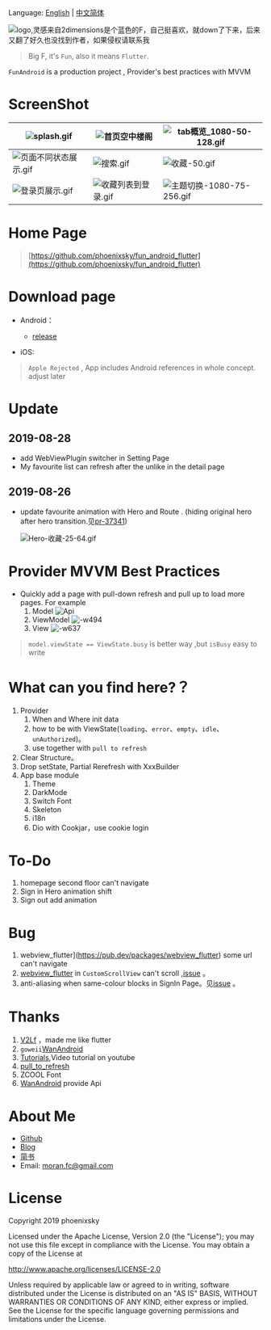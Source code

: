 

Language: [English](https://github.com/phoenixsky/fun_android_flutter/blob/master/README-EN.md) | [中文简体](https://github.com/phoenixsky/fun_android_flutter/blob/master/README.md)



![logo,灵感来自2dimensions是个蓝色的F，自己挺喜欢，就down了下来，后来又翻了好久也没找到作者，如果侵权请联系我](https://upload-images.jianshu.io/upload_images/581515-f3a4b2e4392e63bf.png?imageMogr2/auto-orient/strip%7CimageView2/2/w/200) 

> Big F, it's `Fun`, also it means `Flutter`.

`FunAndroid` is a  production project , Provider's best practices with MVVM

# ScreenShot

| ![splash.gif](https://upload-images.jianshu.io/upload_images/581515-1e3e9fe19d44adca.gif?imageMogr2/auto-orient/strip) | ![首页空中楼阁](https://upload-images.jianshu.io/upload_images/581515-2f68e3fc18a3161e.gif?imageMogr2/auto-orient/strip) | ![tab概览_1080-50-128.gif](https://upload-images.jianshu.io/upload_images/581515-be91ba09c020f594.gif?imageMogr2/auto-orient/strip) |
| ------------------------------------------------------------ | ------------------------------------------------------------ | ------------------------------------------------------------ |
| ![页面不同状态展示.gif](https://upload-images.jianshu.io/upload_images/581515-81e45c5a72fd6b83.gif?imageMogr2/auto-orient/strip) | ![搜索.gif](https://upload-images.jianshu.io/upload_images/581515-00f7b2f89cf141a1.gif?imageMogr2/auto-orient/strip) | ![收藏-50.gif](https://upload-images.jianshu.io/upload_images/581515-5c5e9b7219100c26.gif?imageMogr2/auto-orient/strip) |
| ![登录页展示.gif](https://upload-images.jianshu.io/upload_images/581515-9d83d6940c9a57ed.gif?imageMogr2/auto-orient/strip) | ![收藏列表到登录.gif](https://upload-images.jianshu.io/upload_images/581515-15084c89cc5a55f2.gif?imageMogr2/auto-orient/strip) | ![主题切换-1080-75-256.gif](https://upload-images.jianshu.io/upload_images/581515-348b013cc8a52621.gif?imageMogr2/auto-orient/strip) |

# Home Page

> [https://github.com/phoenixsky/fun_android_flutter](https://github.com/phoenixsky/fun_android_flutter)

# Download page 

- Android：

    - [release](https://github.com/phoenixsky/fun_android_flutter/releases)

- iOS: 

> `Apple Rejected` , App includes Android references in whole concept. adjust later



# Update

## 2019-08-28

- add WebViewPlugin switcher in Setting Page
- My favourite list can refresh after the unlike in the detail page

## 2019-08-26 

- update favourite animation with Hero and Route . (hiding original hero after hero transition.见[pr-37341](https://github.com/flutter/flutter/pull/37341))

  ![Hero-收藏-25-64.gif](https://upload-images.jianshu.io/upload_images/581515-c95bf682c308bd40.gif?imageMogr2/auto-orient/strip)



# Provider MVVM Best Practices

- Quickly add a page with pull-down refresh and pull up to load more pages. For example
  1. Model
     ![Api](https://upload-images.jianshu.io/upload_images/581515-f60f2fceef71b2cc.jpg?imageMogr2/auto-orient/strip%7CimageView2/2/w/1240)
  2. ViewModel
     ![-w494](https://upload-images.jianshu.io/upload_images/581515-3ab778bafeb3b5b7.jpg?imageMogr2/auto-orient/strip%7CimageView2/2/w/1240)
  3. View
     ![-w637](https://upload-images.jianshu.io/upload_images/581515-1aa9bd76f0e6f600.jpg?imageMogr2/auto-orient/strip%7CimageView2/2/w/1240)

> `model.viewState == ViewState.busy`  is better way ,but `isBusy` easy to write

# What can you find here?？

1. Provider 
   1. When and Where init data
   2. how to be with ViewState(`loading`、`error`、`empty`、`idle`、`unAuthorized`)。
   3. use together  with `pull to refresh`
2. Clear Structure。
3. Drop setState, Partial Rerefresh with  XxxBuilder
4. App base module
   1. Theme
   2. DarkMode
   3. Switch Font 
   4. Skeleton 
   5. i18n
   6. Dio with Cookjar，use cookie login

# To-Do

1. homepage  second floor can't navigate
2. Sign in Hero animation shift
3. Sign out add animation

# Bug

1. webview_flutter](https://pub.dev/packages/webview_flutter)  some url can't navigate
2. [webview_flutter](https://pub.dev/packages/webview_flutter)  in `CustomScrollView` can't scroll ,[issue](https://github.com/flutter/flutter/issues/31243#issuecomment-521564216) 。
3. anti-aliasing when same-colour blocks in SignIn Page。见[issue](https://github.com/flutter/flutter/issues/14288) 。



# Thanks

1. [V2Lf](https://github.com/w4mxl/V2LF) ，made me like flutter
2. `goweii`[WanAndroid](https://github.com/goweii/WanAndroid)
3. [Tutorials](https://github.com/FilledStacks/flutter-tutorials),Video tutorial on youtube
4. [pull_to_refresh](https://pub.dev/packages/pull_to_refresh)
5. ZCOOL Font
6. [WanAndroid](https://www.wanandroid.com/blog/show/2) provide Api

# About Me

- [Github](https://github.com/phoenixsky)
- [Blog](http://blog.phoenixsky.cn/)
- [简书](https://www.jianshu.com/u/145e6297cb26)
- Email: moran.fc@gmail.com

# License

Copyright 2019 phoenixsky

Licensed under the Apache License, Version 2.0 (the "License"); you may not use this file except in compliance with the License. You may obtain a copy of the License at

http://www.apache.org/licenses/LICENSE-2.0

Unless required by applicable law or agreed to in writing, software distributed under the License is distributed on an "AS IS" BASIS, WITHOUT WARRANTIES OR CONDITIONS OF ANY KIND, either express or implied. See the License for the specific language governing permissions and limitations under the License.
